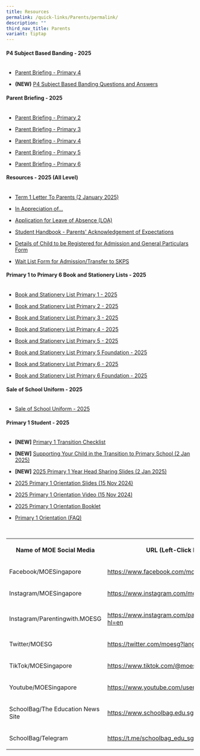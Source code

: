 ```yaml
---
title: Resources
permalink: /quick-links/Parents/permalink/
description: ""
third_nav_title: Parents
variant: tiptap
---
```

<h4><strong>P4 Subject Based Banding - 2025</strong><br><br></h4>
<ul data-tight="true" class="tight">
<li>
<p><a href="/files/P4_SBB_Briefing_2025.pdf" rel="noopener noreferrer nofollow" target="_blank">Parent Briefing - Primary 4</a>
</p>
</li>
<li>
<p><strong>(NEW)</strong>  <a href="/files/2025_SBB_QnA_Final.pdf" rel="noopener noreferrer nofollow" target="_blank">P4 Subject Based Banding Questions and Answers</a>
</p>
</li>
</ul>
<h4><strong>Parent Briefing - 2025</strong><br><br></h4>
<ul data-tight="true" class="tight">
<li>
<p><a href="/files/P2_Parent_Briefing_2025.pdf" rel="noopener noreferrer nofollow" target="_blank">Parent Briefing - Primary 2</a>
</p>
</li>
<li>
<p><a href="/files/P3_Parents__Briefing_2025_23_Jan_2025_pdf__1__compressed.pdf" rel="noopener noreferrer nofollow" target="_blank">Parent Briefing - Primary 3</a>
</p>
</li>
<li>
<p><a href="/files/P4_Parent_Briefing_2025.pdf" rel="noopener noreferrer nofollow" target="_blank">Parent Briefing - Primary 4</a>
</p>
</li>
<li>
<p><a href="/files/P5_Parent_Briefing_2025.pdf" rel="noopener noreferrer nofollow" target="_blank">Parent Briefing - Primary 5</a>
</p>
</li>
<li>
<p><a href="/files/P6_Parent_Briefing_2025.pdf" rel="noopener noreferrer nofollow" target="_blank">Parent Briefing - Primary 6</a>
</p>
</li>
</ul>
<h4><strong>Resources - 2025 (All Level)</strong><br><br></h4>
<ul data-tight="true" class="tight">
<li>
<p><a href="/files/2025_Term_1_Notification.pdf" rel="noopener noreferrer nofollow" target="_blank">Term 1 Letter To Parents (2 January 2025)</a>
</p>
</li>
<li>
<p><a href="https://form.gov.sg/5f053e7da154270011e37911" rel="noopener nofollow" target="_blank">In Appreciation of...</a>
</p>
</li>
<li>
<p><a href="https://form.gov.sg/61824b1fdf07ad0014b8b66d" rel="noopener nofollow" target="_blank">Application for Leave of Absence (LOA)</a>
</p>
</li>
<li>
<p><a href="https://form.gov.sg/6372d0b41c23450013f5b849" rel="noopener nofollow" target="_blank">Student Handbook - Parents' Acknowledgement of Expectations</a>
</p>
</li>
<li>
<p><a href="https://form.gov.sg/66e3ab3b648b7799df57f150" rel="noopener nofollow" target="_blank">Details of Child to be Registered for Admission and General Particulars Form</a>
</p>
</li>
<li>
<p><a href="https://form.gov.sg/6853bcf46a00d2382490e778" rel="noopener nofollow" target="_blank">Wait List Form for Admission/Transfer to SKPS</a>
</p>
</li>
</ul>
<h4><strong>Primary 1 to Primary 6 Book and Stationery Lists - 2025</strong><br><br></h4>
<ul>
<li>
<p><a href="/files/Parent%20Resources/Booklist2025/2025_P1_Booklist.pdf" rel="noopener noreferrer nofollow" target="_blank">Book and Stationery List Primary 1 - 2025</a>
</p>
</li>
<li>
<p><a href="/files/Parent%20Resources/Booklist2025/2025_P2_Booklist.pdf" rel="noopener noreferrer nofollow" target="_blank">Book and Stationery List Primary 2 - 2025</a>
</p>
</li>
<li>
<p><a href="/files/Parent%20Resources/Booklist2025/2025_P3_Booklist.pdf" rel="noopener noreferrer nofollow" target="_blank">Book and Stationery List Primary 3 - 2025</a>
</p>
</li>
<li>
<p><a href="/files/Parent%20Resources/Booklist2025/2025_P4_Booklist.pdf" rel="noopener noreferrer nofollow" target="_blank">Book and Stationery List Primary 4 - 2025</a>
</p>
</li>
<li>
<p><a href="/files/Parent%20Resources/Booklist2025/2025_P5_Booklist_Standard.pdf" rel="noopener noreferrer nofollow" target="_blank">Book and Stationery List Primary 5 - 2025</a>
</p>
</li>
<li>
<p><a href="/files/Parent%20Resources/Booklist2025/2025_P5_Booklist_Foundation.pdf" rel="noopener noreferrer nofollow" target="_blank">Book and Stationery List Primary 5 Foundation - 2025</a>
</p>
</li>
<li>
<p><a href="/files/Parent%20Resources/Booklist2025/2025_P6_Booklist_Standard.pdf" rel="noopener noreferrer nofollow" target="_blank">Book and Stationery List Primary 6 - 2025</a>
</p>
</li>
<li>
<p><a href="/files/Parent%20Resources/Booklist2025/2025_P6_Booklist_Foundation.pdf" rel="noopener noreferrer nofollow" target="_blank">Book and Stationery List Primary 6 Foundation - 2025</a>
</p>
</li>
</ul>
<h4><strong>Sale of School Uniform - 2025</strong><br><br></h4>
<ul data-tight="true" class="tight">
<li>
<p><a href="/files/Parent%20Resources/Schuniform2025/Seng_Kang_Pri_sale_schedule_EY24.pdf" rel="noopener noreferrer nofollow" target="_blank">Sale of School Uniform - 2025</a>
</p>
</li>
</ul>
<h4><strong>Primary 1 Student - 2025</strong><br><br></h4>
<ul data-tight="true" class="tight">
<li>
<p><strong>[NEW]</strong>  <a href="/files/P1_Transition_Checklist.pdf" rel="noopener noreferrer nofollow" target="_blank">Primary 1 Transition Checklist</a>
</p>
</li>
<li>
<p><strong>[NEW]</strong>  <a href="/files/Supporting_Your_Child_in_the_Transition_to_Primary_School_Parents__Roles_in_Ensuring_a_Smooth_Transition.pdf" rel="noopener noreferrer nofollow" target="_blank">Supporting Your Child in the Transition to Primary School (2 Jan 2025)</a>
</p>
</li>
<li>
<p><strong>[NEW]</strong>  <a href="https://drive.google.com/file/d/1Jhg4O5Szmmg3eODb0zv3jo7jkm_Hsh9U/view?usp=sharing" rel="noopener noreferrer nofollow" target="_blank">2025 Primary 1 Year Head Sharing Slides (2 Jan 2025)</a>
</p>
</li>
<li>
<p><a href="/files/P1_Orientation_Combined_upload.pdf" rel="noopener noreferrer nofollow" target="_blank">2025 Primary 1 Orientation Slides (15 Nov 2024)</a>
</p>
</li>
<li>
<p><a href="https://drive.google.com/file/d/1uYIjzKVml13FD7uXPtHy2ehKFXiFMhW8/view?usp=sharing" rel="noopener noreferrer nofollow" target="_blank">2025 Primary 1 Orientation Video (15 Nov 2024)</a>
</p>
</li>
<li>
<p><a href="/files/2025_Primary_1_Orientation_Booklet.pdf" rel="noopener noreferrer nofollow" target="_blank">2025 Primary 1 Orientation Booklet</a>
</p>
</li>
<li>
<p><a href="/files/Primary_One_Orientation__FAQ_.pdf" rel="noopener noreferrer nofollow" target="_blank">Primary 1 Orientation (FAQ)</a>
</p>
</li>
</ul>
<p>
<br>
</p>
<table style="minWidth: 50px">
<colgroup>
<col>
<col>
</colgroup>
<tbody>
<tr>
<th rowspan="1" colspan="1">
<p>Name of MOE Social Media</p>
</th>
<th rowspan="1" colspan="1">
<p>URL (Left-Click Below)</p>
</th>
</tr>
<tr>
<td rowspan="1" colspan="1">
<p>Facebook/MOESingapore</p>
</td>
<td rowspan="1" colspan="1">
<p><a href="https://www.facebook.com/moesingapore/" rel="noopener noreferrer nofollow" target="_blank">https://www.facebook.com/moesingapore/</a>
</p>
</td>
</tr>
<tr>
<td rowspan="1" colspan="1">
<p>Instagram/MOESingapore</p>
</td>
<td rowspan="1" colspan="1">
<p><a href="https://www.instagram.com/moesingapore/?hl=en" rel="noopener noreferrer nofollow" target="_blank">https://www.instagram.com/moesingapore/?hl=en</a>
</p>
</td>
</tr>
<tr>
<td rowspan="1" colspan="1">
<p>Instagram/Parentingwith.MOESG</p>
</td>
<td rowspan="1" colspan="1">
<p><a href="https://www.instagram.com/parentingwith.moesg/?hl=en" rel="noopener noreferrer nofollow" target="_blank">https://www.instagram.com/parentingwith.moesg/?hl=en</a>
</p>
</td>
</tr>
<tr>
<td rowspan="1" colspan="1">
<p>Twitter/MOESG</p>
</td>
<td rowspan="1" colspan="1">
<p><a href="https://twitter.com/moesg?lang=en" rel="noopener noreferrer nofollow" target="_blank">https://twitter.com/moesg?lang=en</a>
</p>
</td>
</tr>
<tr>
<td rowspan="1" colspan="1">
<p>TikTok/MOESingapore</p>
</td>
<td rowspan="1" colspan="1">
<p><a href="https://www.tiktok.com/@moesingapore" rel="noopener noreferrer nofollow" target="_blank">https://www.tiktok.com/@moesingapore</a>
</p>
</td>
</tr>
<tr>
<td rowspan="1" colspan="1">
<p>Youtube/MOESingapore</p>
</td>
<td rowspan="1" colspan="1">
<p><a href="https://www.youtube.com/user/moespore" rel="noopener noreferrer nofollow" target="_blank">https://www.youtube.com/user/moespore</a>
</p>
</td>
</tr>
<tr>
<td rowspan="1" colspan="1">
<p>SchoolBag/The Education News Site</p>
</td>
<td rowspan="1" colspan="1">
<p><a href="https://www.schoolbag.edu.sg/" rel="noopener noreferrer nofollow" target="_blank">https://www.schoolbag.edu.sg/</a>
</p>
</td>
</tr>
<tr>
<td rowspan="1" colspan="1">
<p>SchoolBag/Telegram</p>
</td>
<td rowspan="1" colspan="1">
<p><a href="https://t.me/schoolbag_edu_sg" rel="noopener noreferrer nofollow" target="_blank">https://t.me/schoolbag_edu_sg</a>
</p>
</td>
</tr>
</tbody>
</table>
<p></p>